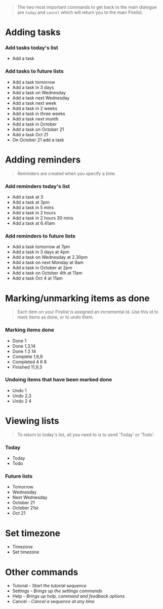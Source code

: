 > The two most important commands to get back to the main dialogue are `today` and `cancel` which will return you to the main Firelist.

# Adding tasks

### Add tasks today's list
- Add a task

### Add tasks to future lists
- Add a task tomorrow
- Add a task in 3 days
- Add a task on Wednesday
- Add a task next Wednesday
- Add a task next week
- Add a task in 2 weeks
- Add a task in three weeks
- Add a task next month
- Add a task in October
- Add a task on October 21
- Add a task Oct 21
- On October 21 add a task

# Adding reminders

> Reminders are created when you specify a time.

### Add reminders today's list
- Add a task at 3
- Add a task at 3pm
- Add a task in 5 mins
- Add a task in 2 hours
- Add a task in 2 hours 30 mins
- Add a task at 6.41am

### Add reminders to future lists
- Add a task tomorrow at 7pm
- Add a task in 3 days at 4pm
- Add a task on Wednesday at 2.30pm
- Add a task on next Monday at 9am
- Add a task in October at 2pm
- Add a task on October 4th at 11am
- Add a task Oct 4 at 11am

# Marking/unmarking items as done

> Each item on your Firelist is assigned an incremental id. Use this id to mark items as done, or to undo them.

### Marking items done
- Done 1
- Done 1,3,14
- Done 1 3 14
- Complete 1,6,9
- Completed 4 6 8
- Finished 11,9,3

### Undoing items that have been marked done
- Undo 1
- Undo 2,3
- Undo 2 4

# Viewing lists
> To return to today's list, all you need to is to send 'Today' or 'Todo'.

### Today
- Today
- Todo

### Future lists
- Tomorrow
- Wednesday
- Next Wednesday
- October 21
- October 21st
- Oct 21

# Set timezone

- Timezone
- Set timezone

# Other commands
- Tutorial - *Start the tutorial sequence*
- Settings - *Brings up the settings commands*
- Help - *Brings up help, command and feedback options*
- Cancel - *Cancel a sequence at any time*